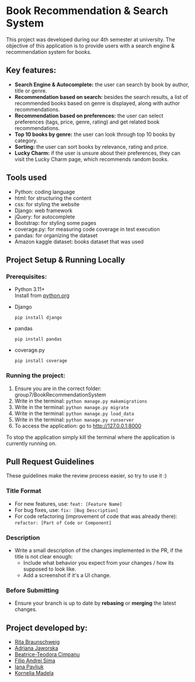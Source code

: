 # Book Recommendation & Search System
This project was developed during our 4th semester at university. The objective of this application is to provide users with a search engine & recommendation system for books.

## Key features:
- **Search Engine & Autocomplete:** the user can search by book by author, title or genre.
- **Recommendation based on search:** besides the search results, a list of recommended books based on genre is displayed, along with author recommendations.
- **Recommendation based on preferences:** the user can select preferences (tags, price, genre, rating) and get related book recommendations.
- **Top 10 books by genre:** the user can look through top 10 books by category.
- **Sorting:** the user can sort books by relevance, rating and price.
- **Lucky Charm:** if the user is unsure about their preferences, they can visit the Lucky Charm page, which recommends random books.

## Tools used
- Python: coding language
- html: for structuring the content
- css: for styling the website
- Django: web framework
- jQuery: for autocomplete
- Bootstrap: for styling some pages
- coverage.py: for measuring code coverage in test execution
- pandas: for organizing the dataset
- Amazon kaggle dataset: books dataset that was used

## Project Setup & Running Locally
### Prerequisites:
- Python 3.11+  
  Install from [python.org](https://www.python.org/downloads/)

- Django  
  ```
  pip install django
  ```

- pandas  
  ```
  pip install pandas
  ```

- coverage.py  
  ```
  pip install coverage
  ```

### Running the project:
1. Ensure you are in the correct folder: group7/BookRecommendationSystem
2. Write in the terminal: ``` python manage.py makemigrations ```
3. Write in the terminal: ``` python manage.py migrate ```
3. Write in the terminal: ``` python manage.py load_data ```
4. Write in the terminal: ``` python manage.py runserver ```
5. To access the application: go to http://127.0.0.1:8000

To stop the application simply kill the terminal where the application is currently running on.

## Pull Request Guidelines

These guidelines make the review process easier, so try to use it :)

### Title Format
- For new features, use: `feat: [Feature Name]`
- For bug fixes, use: `fix: [Bug Description]`
- For code refactoring (improvement of code that was already there): `refactor: [Part of Code or Component]`

### Description
- Write a small description of the changes implemented in the PR, if the title is not clear enough:
  - Include what behavior you expect from your changes / how its supposed to look like.
  - Add a screenshot if it's a UI change.

### Before Submitting
- Ensure your branch is up to date by **rebasing** or **merging** the latest changes.

## Project developed by:
- [Rita Braunschweig](https://github.com/pastelnata)
- [Adriana Jaworska](https://github.com/Adziaaa)
- [Beatrice-Teodora Cimpanu](https://github.com/BeatriceCimpanu)
- [Filip Andrei Sima](https://github.com/filipsima)
- [Iana Pavliuk](https://github.com/kramoda)
- [Kornelia Madela](https://github.com/kornaa)